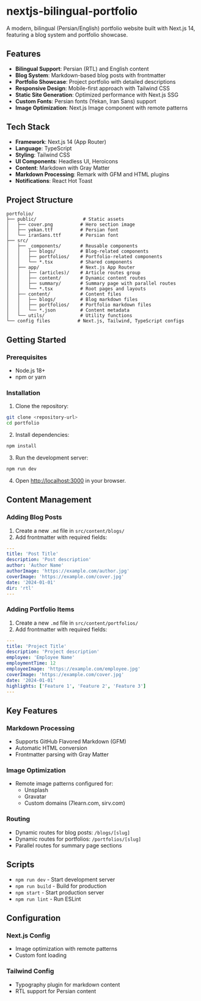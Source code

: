 # nextjs-bilingual-portfolio

A modern, bilingual (Persian/English) portfolio website built with Next.js 14, featuring a blog system and portfolio showcase.

## Features

- **Bilingual Support**: Persian (RTL) and English content
- **Blog System**: Markdown-based blog posts with frontmatter
- **Portfolio Showcase**: Project portfolio with detailed descriptions
- **Responsive Design**: Mobile-first approach with Tailwind CSS
- **Static Site Generation**: Optimized performance with Next.js SSG
- **Custom Fonts**: Persian fonts (Yekan, Iran Sans) support
- **Image Optimization**: Next.js Image component with remote patterns

## Tech Stack

- **Framework**: Next.js 14 (App Router)
- **Language**: TypeScript
- **Styling**: Tailwind CSS
- **UI Components**: Headless UI, Heroicons
- **Content**: Markdown with Gray Matter
- **Markdown Processing**: Remark with GFM and HTML plugins
- **Notifications**: React Hot Toast

## Project Structure

```
portfolio/
├── public/                 # Static assets
│   ├── cover.png          # Hero section image
│   ├── yekan.ttf          # Persian font
│   └── iranSans.ttf       # Persian font
├── src/
│   ├── _components/       # Reusable components
│   │   ├── blogs/         # Blog-related components
│   │   ├── portfolios/    # Portfolio-related components
│   │   └── *.tsx          # Shared components
│   ├── app/               # Next.js App Router
│   │   ├── (articles)/    # Article routes group
│   │   ├── content/       # Dynamic content routes
│   │   ├── summary/       # Summary page with parallel routes
│   │   └── *.tsx          # Root pages and layouts
│   ├── content/           # Content files
│   │   ├── blogs/         # Blog markdown files
│   │   ├── portfolios/    # Portfolio markdown files
│   │   └── *.json         # Content metadata
│   └── utils/             # Utility functions
└── config files          # Next.js, Tailwind, TypeScript configs
```

## Getting Started

### Prerequisites

- Node.js 18+
- npm or yarn

### Installation

1. Clone the repository:

```bash
git clone <repository-url>
cd portfolio
```

2. Install dependencies:

```bash
npm install
```

3. Run the development server:

```bash
npm run dev
```

4. Open [http://localhost:3000](http://localhost:3000) in your browser.

## Content Management

### Adding Blog Posts

1. Create a new `.md` file in `src/content/blogs/`
2. Add frontmatter with required fields:

```yaml
---
title: 'Post Title'
description: 'Post description'
author: 'Author Name'
authorImage: 'https://example.com/author.jpg'
coverImage: 'https://example.com/cover.jpg'
date: '2024-01-01'
dir: 'rtl'
---
```

### Adding Portfolio Items

1. Create a new `.md` file in `src/content/portfolios/`
2. Add frontmatter with required fields:

```yaml
---
title: 'Project Title'
description: 'Project description'
employee: 'Employee Name'
employmentTime: 12
employeeImage: 'https://example.com/employee.jpg'
coverImage: 'https://example.com/cover.jpg'
date: '2024-01-01'
highlights: ['Feature 1', 'Feature 2', 'Feature 3']
---
```

## Key Features

### Markdown Processing

- Supports GitHub Flavored Markdown (GFM)
- Automatic HTML conversion
- Frontmatter parsing with Gray Matter

### Image Optimization

- Remote image patterns configured for:
  - Unsplash
  - Gravatar
  - Custom domains (7learn.com, sirv.com)

### Routing

- Dynamic routes for blog posts: `/blogs/[slug]`
- Dynamic routes for portfolios: `/portfolios/[slug]`
- Parallel routes for summary page sections

## Scripts

- `npm run dev` - Start development server
- `npm run build` - Build for production
- `npm start` - Start production server
- `npm run lint` - Run ESLint

## Configuration

### Next.js Config

- Image optimization with remote patterns
- Custom font loading

### Tailwind Config

- Typography plugin for markdown content
- RTL support for Persian content

